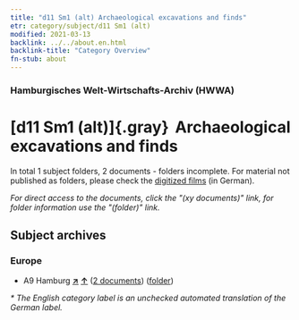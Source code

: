 ```yaml
---
title: "d11 Sm1 (alt) Archaeological excavations and finds"
etr: category/subject/d11 Sm1 (alt)
modified: 2021-03-13
backlink: ../../about.en.html
backlink-title: "Category Overview"
fn-stub: about
---
```


### Hamburgisches Welt-Wirtschafts-Archiv (HWWA)
# [d11 Sm1 (alt)]{.gray}&#8201; Archaeological excavations and finds&#160; 





In total 1 subject folders, 2 documents - folders incomplete.
For material not published as folders, please check the [digitized films](/film/h1_sh) (in German).

_For direct access to the documents, click the "(xy documents)" link, for folder information use the "(folder)" link._

## Subject archives



### Europe

- A9 Hamburg [**&nearr;**](../../../geo/i/140905/about.en.html "Hamburg (all folders)") [**&uarr;**](../../../geo/about.en.html#A9 "Country category system") (<a href="https://pm20.zbw.eu/dfgview/sh/140905,144258" title="about: Hamburg : Archaeological excavations and finds" target="_blank">2 documents</a>) ([folder](../../../../folder/sh/1409xx/140905/1442xx/144258/about.en.html))


_* The English category label is an unchecked automated translation of the German label._


